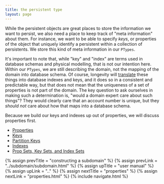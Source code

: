 ```yaml
---
title: the persistent type
layout: page
---
```


While the persistent objects are great places to store the information
we want to persist, we also need a place to keep track of "meta
information" about them. For instance, we want to be able to specify
_keys_, or properties of the object that uniquely identify a
persistent within a collection of persistents. We store this kind of
meta information in our `PTypes`.

It's important to note that, while "key" and "index" are terms used in
database schemas and physical modelling, that is not our intention
here. Within our `PTypes`, we are still describing the domain, not the
mapping of the domain into database schema. Of course, longevity will
[translate](../translation) these things into database indexes and
keys, and it does so in a consistent and predictable way, but that
does not mean that the uniqueness of a set of properties is not part
of the domain. The key question to ask ourselves in making such a
determination is, "would a domain expert care about such things"?
They would clearly care that an account number is unique, but they
_should not_ care about how that maps into a database schema.

Because we build our keys and indexes up out of properties, we will
discuss properties first.

- [Properties](properties.html)
- [Keys](keys.html)
- [Partition Keys](partition-keys.html)
- [Indexes](indexes.html)
- [Prop Sets, Key Sets, and Index Sets](sets.html)

{% assign prevTitle = "constructing a subdomain" %}
{% assign prevLink  = "../subdomain/subdomain.html" %}
{% assign upTitle   = "user manual" %}
{% assign upLink    = ".." %}
{% assign nextTitle = "properties" %}
{% assign nextLink  = "properties.html" %}
{% include navigate.html %}

